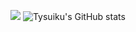 [<img src="[https://puu.sh/JtggS/a7c3e42aeb.gif](https://steamuserimages-a.akamaihd.net/ugc/1857171961483720851/087F72E76A4BF2BA4562D33E1D090C8F6790BB5C/?imw=637&imh=358&ima=fit&impolicy=Letterbox&imcolor=%23000000&letterbox=true)">](https://www.youtube.com/@tysuiku)
![Tysuiku's GitHub stats](https://github-readme-stats.vercel.app/api?username=Tysuiku&show_icons=true&theme=radical)


